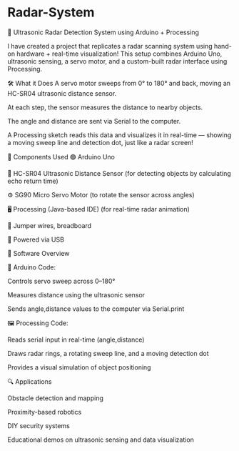 # Radar-System
🎯 Ultrasonic Radar Detection System using Arduino + Processing

I have created a project that replicates a radar scanning system using hand-on hardware + real-time visualization! This setup combines Arduino Uno, ultrasonic sensing, a servo motor, and a custom-built radar interface using Processing.

🛠️ What it Does
A servo motor sweeps from 0° to 180° and back, moving an HC-SR04 ultrasonic distance sensor.

At each step, the sensor measures the distance to nearby objects.

The angle and distance are sent via Serial to the computer.

A Processing sketch reads this data and visualizes it in real-time — showing a moving sweep line and detection dot, just like a radar screen!

🧩 Components Used
🟢 Arduino Uno

📏 HC-SR04 Ultrasonic Distance Sensor
(for detecting objects by calculating echo return time)

⚙️ SG90 Micro Servo Motor
(to rotate the sensor across angles)

🖥️ Processing (Java-based IDE)
(for real-time radar animation)

🧵 Jumper wires, breadboard

🔌 Powered via USB

🧠 Software Overview

🧾 Arduino Code:

Controls servo sweep across 0–180°

Measures distance using the ultrasonic sensor

Sends angle,distance values to the computer via Serial.print

🖼️ Processing Code:

Reads serial input in real-time (angle,distance)

Draws radar rings, a rotating sweep line, and a moving detection dot

Provides a visual simulation of object positioning

🔍 Applications

Obstacle detection and mapping

Proximity-based robotics

DIY security systems

Educational demos on ultrasonic sensing and data visualization

